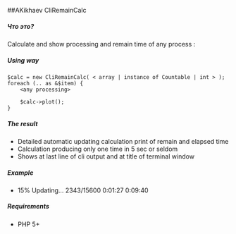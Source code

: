 ##AKikhaev CliRemainCalc
##### Что это?
Calculate and show processing and remain time of any process :

##### Using way
    $calc = new CliRemainCalc( < array | instance of Countable | int > );
    foreach (.. as &$item) {
        <any processing>
        
        $calc->plot();
    }

##### The result
* Detailed automatic updating calculation print of remain and elapsed time 
* Calculation producing only one time in 5 sec or seldom 
* Shows at last line of cli output and at title of terminal window 

##### Example

* 15% Updating... 2343/15600 0:01:27 0:09:40

##### Requirements
* PHP 5+
